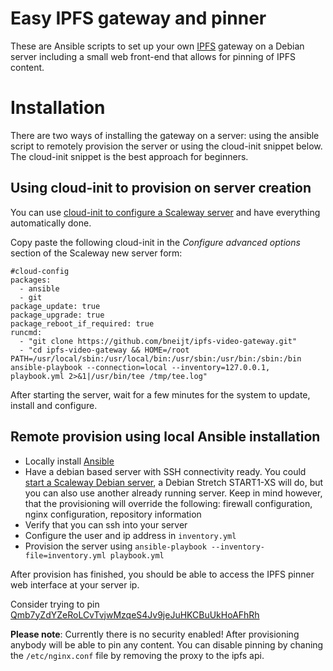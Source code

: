 Easy IPFS gateway and pinner
=================

These are Ansible scripts to set up your own [IPFS](https://ipfs.io/) gateway on a Debian server including a small web front-end that allows for pinning of IPFS content.

Installation
============

There are two ways of installing the gateway on a server: using the ansible script to remotely provision the server or using the cloud-init snippet below. The cloud-init snippet is the best approach for beginners.

Using cloud-init to provision on server creation
------------------------------------------------

You can use [cloud-init to configure a Scaleway server](https://www.scaleway.com/docs/how-to-use-cloud-init-to-configure-your-server-at-first-boot/) and have everything automatically done.

Copy paste the following cloud-init in the *Configure advanced options* section of the Scaleway new server form:

    #cloud-config
    packages:
      - ansible
      - git
    package_update: true
    package_upgrade: true
    package_reboot_if_required: true
    runcmd:
      - "git clone https://github.com/bneijt/ipfs-video-gateway.git"
      - "cd ipfs-video-gateway && HOME=/root PATH=/usr/local/sbin:/usr/local/bin:/usr/sbin:/usr/bin:/sbin:/bin ansible-playbook --connection=local --inventory=127.0.0.1, playbook.yml 2>&1|/usr/bin/tee /tmp/tee.log"

After starting the server, wait for a few minutes for the system to update, install and configure.


Remote provision using local Ansible installation
-------------------------------------------------

- Locally install [Ansible](https://docs.ansible.com/ansible/latest/installation_guide/intro_installation.html)
- Have a debian based server with SSH connectivity ready. You could [start a Scaleway Debian server](https://www.scaleway.com/docs/create-and-connect-to-your-server/), a Debian Stretch START1-XS will do, but you can also use another already running server. Keep in mind however, that the provisioning will override the following: firewall configuration, nginx configuration, repository information
- Verify that you can ssh into your server
- Configure the user and ip address in `inventory.yml`
- Provision the server using `ansible-playbook --inventory-file=inventory.yml playbook.yml`

After provision has finished, you should be able to access the IPFS pinner web interface at your server ip.

Consider trying to pin [Qmb7yZdYZeRoLCvTvjwMzqeS4Jv9jeJuHKCBuUkHoAFhRh](https://ipfstube.erindachtler.me/v/Qmb7yZdYZeRoLCvTvjwMzqeS4Jv9jeJuHKCBuUkHoAFhRh)

**Please note**: Currently there is no security enabled! After provisioning anybody will be able to pin any content. You can disable pinning by chaning the `/etc/nginx.conf` file by removing the proxy to the ipfs api.
